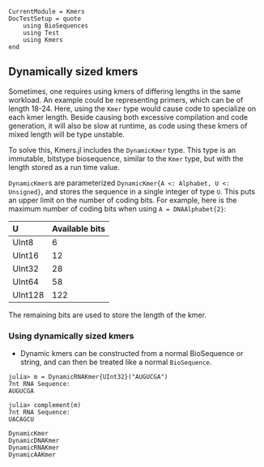 ```@meta
CurrentModule = Kmers
DocTestSetup = quote
    using BioSequences
    using Test
    using Kmers
end
```

## Dynamically sized kmers
Sometimes, one requires using kmers of differing lengths in the same workload.
An example could be representing primers, which can be of length 18-24.
Here, using the `Kmer` type would cause code to specialize on each kmer length.
Beside causing both excessive compilation and code generation, it will also be slow at runtime, as code using these kmers of mixed length will be type unstable.

To solve this, Kmers.jl includes the `DynamicKmer` type.
This type is an immutable, bitstype biosequence, similar to the `Kmer` type, but with the length stored as a run time value.

`DynamicKmer`s are parameterized `DynamicKmer{A <: Alphabet, U <: Unsigned}`, and stores the sequence in a single integer of type `U`. This puts an upper limit on the number of coding bits.
For example, here is the maximum number of coding bits when using `A = DNAAlphabet{2}`:

| U       | Available bits  |
|:--------|:----------------|
| UInt8   | 6               |
| UInt16  | 12              |
| UInt32  | 28              |
| UInt64  | 58              |
| UInt128 | 122             |

The remaining bits are used to store the length of the kmer.

### Using dynamically sized kmers
* Dynamic kmers can be constructed from a normal BioSequence or string, and can then be treated like a normal `BioSequence`.

```jldoctest
julia> m = DynamicRNAKmer{UInt32}("AUGUCGA")
7nt RNA Sequence:
AUGUCGA

julia> complement(m)
7nt RNA Sequence:
UACAGCU
```

```@docs
DynamicKmer
DynamicDNAKmer
DynamicRNAKmer
DynamicAAKmer
```